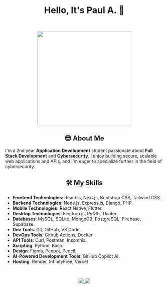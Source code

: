 <h1 align="center"><strong>Hello, It's Paul A. </strong>👋</h1>

<br>

<p align="center">
  <img height="300" src="https://media.giphy.com/media/tbyjrIX9NlZ8k/giphy.gif?cid=ecf05e474n0ro39eckzm749uso84kgcs33ed5u5ynegb7tqq&ep=v1_gifs_related&rid=giphy.gif&ct=g" />
</p>

<h2 align="center"><strong>😎 About Me</strong></h2>

I'm a 2nd year **Application Development** student passionate about **Full Stack Development** and **Cybersecurity**. I enjoy building secure, scalable web applications and APIs, and I'm eager to specialize further in the field of cybersecurity.
<br>

<h2 align="center"><strong>🛠️ My Skills</strong></h2>

- **Frontend Technologies**: React.js, Next.js, Bootstrap CSS, Tailwind CSS.
- **Backend Technologies**: Node.js, Express.js, Django, PHP.
- **Mobile Technologies**: React Native, Flutter.
- **Desktop Technologies**: Electron.js, PyQt5, Tkinter.
- **Databases**: MySQL, SQLite, MongoDB, PostgreSQL, Firebase, Supabase.
- **Dev Tools**: Git, GitHub, VS Code.
- **DevOps Tools**: Github Actions, Docker
- **API Tools**: Curl, Postman, Insomnia.
- **Scripting**: Python, Bash.
- **Design**: Figma, Penpot, Pencil.
- **AI-Powered Development Tools**: GitHub Copilot AI.
- **Hosting**: Render, InfinityFree, Vercel

<br>

<p align="center">
  <a href="https://ltk-mxz-portfolio.vercel.app/" target="_blank">
    <img src="https://img.shields.io/badge/%F0%9F%94%8D%20Check My Portfolio Here-000000?style=for-the-badge&logo=vercel&logoColor=white" />
  </a>
  <a href="https://ltk-mxz-passion.vercel.app/" target="_blank">
    <img src="https://img.shields.io/badge/%F0%9F%8C%9F%20Check My Passions Here-FF0000?style=for-the-badge&logo=react&logoColor=white" />
  </a>
</p>
